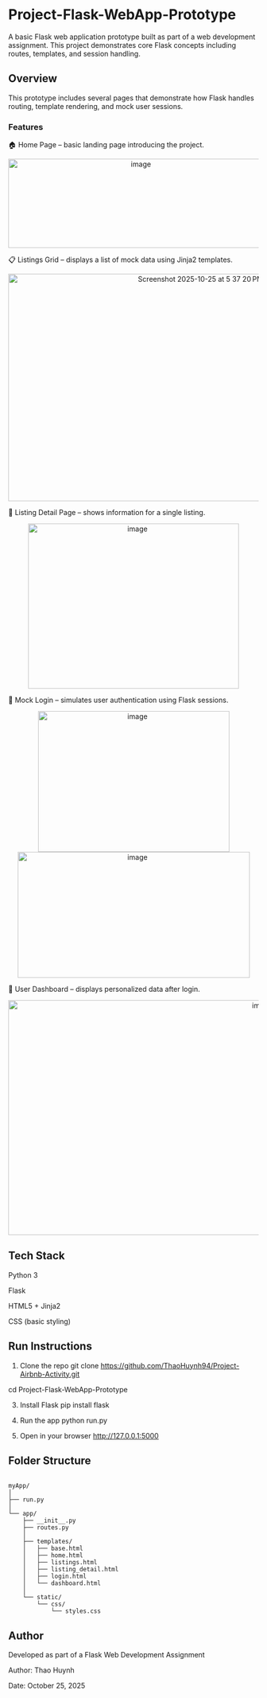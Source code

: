 # Project-Flask-WebApp-Prototype

A basic Flask web application prototype built as part of a web development assignment.
This project demonstrates core Flask concepts including routes, templates, and session handling.

## Overview

This prototype includes several pages that demonstrate how Flask handles routing, template rendering, and mock user sessions.

### Features

🏠 Home Page – basic landing page introducing the project.

<p align="center">

<img width="518" height="179" alt="image" src="https://github.com/user-attachments/assets/34f17ebd-dac4-4acb-a53b-a950ec518674" />

</p>

📋 Listings Grid – displays a list of mock data using Jinja2 templates.

<p align="center">
<img width="758" height="457" alt="Screenshot 2025-10-25 at 5 37 20 PM" src="https://github.com/user-attachments/assets/9f1e81b9-75af-4759-96c2-fdf77eee1fcd" />
</p>


🏡 Listing Detail Page – shows information for a single listing.

<p align="center">
<img width="424" height="332" alt="image" src="https://github.com/user-attachments/assets/41b38343-ae5d-4edf-a8be-97f4efba1672" />
</p>

🔐 Mock Login – simulates user authentication using Flask sessions.

<p align="center">

<img width="385" height="283" alt="image" src="https://github.com/user-attachments/assets/84c34550-c23f-4ee2-acdb-3b17fa0da3d6" />

<img width="467" height="253" alt="image" src="https://github.com/user-attachments/assets/aa39fa5c-10b9-40f3-9f36-88ac22d176b8" />
</p>

👤 User Dashboard – displays personalized data after login.
<p align="center">

<img width="1006" height="472" alt="image" src="https://github.com/user-attachments/assets/a8e696fa-9264-40eb-b9e2-bdbf79163034" />

</p>

## Tech Stack

Python 3

Flask

HTML5 + Jinja2

CSS (basic styling)

## Run Instructions
1. Clone the repo
git clone https://github.com/ThaoHuynh94/Project-Airbnb-Activity.git

cd Project-Flask-WebApp-Prototype

3. Install Flask
pip install flask

4. Run the app
python run.py

5. Open in your browser
http://127.0.0.1:5000

## Folder Structure

```

myApp/
│
├── run.py
│
└── app/
    ├── __init__.py
    ├── routes.py
    │
    ├── templates/
    │   ├── base.html
    │   ├── home.html
    │   ├── listings.html
    │   ├── listing_detail.html
    │   ├── login.html
    │   └── dashboard.html
    │
    └── static/
        └── css/
            └── styles.css

```
## Author

Developed as part of a Flask Web Development Assignment

Author: Thao Huynh

Date: October 25, 2025

